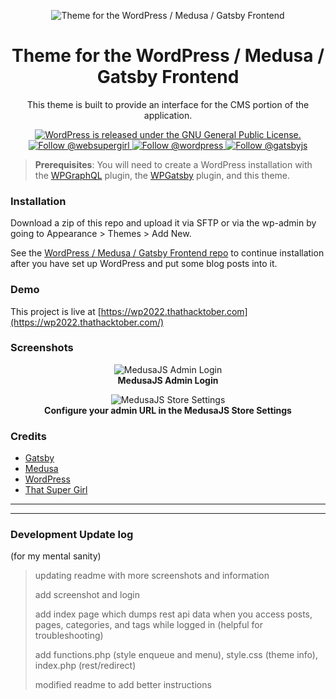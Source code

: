 <p align="center">
  <img alt="Theme for the WordPress / Medusa / Gatsby Frontend" src="https://user-images.githubusercontent.com/38568655/197411385-a3597261-1db5-4cd0-8bcd-d973c9d75772.png" />
</p>
<h1 align="center">
  Theme for the WordPress / Medusa / Gatsby Frontend
</h1>
<p align="center">
  This theme is built to provide an interface for the CMS portion of the application.
</p>
<p align="center">
  <a href="https://github.com/WordPress/WordPress/blob/master/license.txt">
    <img src="https://img.shields.io/badge/license-GPL-blue.svg" alt="WordPress is released under the GNU General Public License." />
  </a>
  <a href="https://twitter.com/intent/follow?screen_name=websupergirl">
    <img src="https://img.shields.io/twitter/follow/websupergirl.svg?label=Follow%20@websupergirl" alt="Follow @websupergirl" />
  </a>
  <a href="https://twitter.com/intent/follow?screen_name=wordpress">
    <img src="https://img.shields.io/twitter/follow/wordpress.svg?label=Follow%20@wordpress" alt="Follow @wordpress" />
  </a>
  <a href="https://twitter.com/intent/follow?screen_name=gatsbyjs">
    <img src="https://img.shields.io/twitter/follow/gatsbyjs.svg?label=Follow%20@gatsbyjs" alt="Follow @gatsbyjs" />
  </a>
</p>

> **Prerequisites**: You will need to create a WordPress installation with the [WPGraphQL](https://wordpress.org/plugins/wp-graphql/) plugin, the [WPGatsby](https://wordpress.org/plugins/wp-gatsby/) plugin, and this theme.

### Installation

Download a zip of this repo and upload it via SFTP or via the wp-admin by going to Appearance > Themes > Add New.

See the [WordPress / Medusa / Gatsby Frontend repo](https://github.com/websupergirl/hacktoberfest2022-frontend) to continue installation after you have set up WordPress and put some blog posts into it.

### Demo

This project is live at [https://wp2022.thathacktober.com](https://wp2022.thathacktober.com/)

### Screenshots

<figure align="center">
<img src="https://user-images.githubusercontent.com/38568655/197392768-b8e570dc-b24c-4d48-b0d2-9747e7b2fd48.png" alt="MedusaJS Admin Login" />
<figcaption align="center"><b>MedusaJS Admin Login</b></figcaption>
</figure>

<figure align="center">
<img src="https://user-images.githubusercontent.com/38568655/197411840-8ae517e7-e0e3-44f1-a7f3-2c17736b1077.png" alt="MedusaJS Store Settings" />
<figcaption align="center"><b>Configure your admin URL in the MedusaJS Store Settings</b></figcaption>
</figure>

### Credits

* [Gatsby](https://www.gatsbyjs.com)
* [Medusa](https://www.medusa-commerce.com)
* [WordPress](https://wordpress.org)
* [That Super Girl](https://supernikole.com)

---

---

### Development Update log
(for my mental sanity)

> updating readme with more screenshots and information
>
> add screenshot and login
>
> add index page which dumps rest api data when you access posts, pages, categories, and tags while logged in (helpful for troubleshooting)
>
> add functions.php (style enqueue and menu), style.css (theme info), index.php (rest/redirect)
>
> modified readme to add better instructions